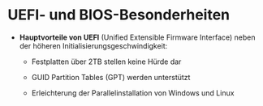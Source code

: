 # UEFI- und BIOS-Besonderheiten

* **Hauptvorteile von UEFI** \(Unified Extensible Firmware Interface\) neben der höheren Initialisierungsgeschwindigkeit:

  * Festplatten über 2TB stellen keine Hürde dar

  * GUID Partition Tables \(GPT\) werden unterstützt

  * Erleichterung der Parallelinstallation von Windows und Linux



